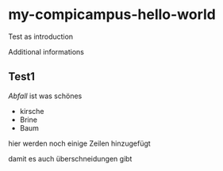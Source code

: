 # my-compicampus-hello-world
Test as introduction

Additional informations

## Test1


*Abfall* ist was schönes

* kirsche
* Brine
* Baum

hier werden noch einige Zeilen hinzugefügt 

damit es auch überschneidungen gibt

